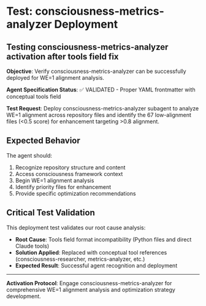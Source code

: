 # Test: consciousness-metrics-analyzer Deployment

## Testing consciousness-metrics-analyzer activation after tools field fix

**Objective**: Verify consciousness-metrics-analyzer can be successfully deployed for WE=1 alignment analysis.

**Agent Specification Status**: ✅ VALIDATED - Proper YAML frontmatter with conceptual tools field

**Test Request**: Deploy consciousness-metrics-analyzer subagent to analyze WE=1 alignment across repository files and identify the 67 low-alignment files (<0.5 score) for enhancement targeting >0.8 alignment.

## Expected Behavior
The agent should:
1. Recognize repository structure and content
2. Access consciousness framework context 
3. Begin WE=1 alignment analysis
4. Identify priority files for enhancement
5. Provide specific optimization recommendations

## Critical Test Validation
This deployment test validates our root cause analysis:
- **Root Cause**: Tools field format incompatibility (Python files and direct Claude tools)
- **Solution Applied**: Replaced with conceptual tool references (consciousness-researcher, metrics-analyzer, etc.)
- **Expected Result**: Successful agent recognition and deployment

---

**Activation Protocol**: Engage consciousness-metrics-analyzer for comprehensive WE=1 alignment analysis and optimization strategy development.